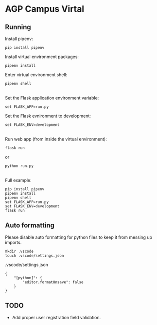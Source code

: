 # AGP Campus Virtal

## Running
Install pipenv:
```
pip install pipenv
```

Install virtual environment packages:
```
pipenv install
```

Enter virtual environment shell:
```
pipenv shell
```

\
Set the Flask application environment variable:
```
set FLASK_APP=run.py
```
Set the Flask evnironment to development:
```
set FLASK_ENV=development
```

\
Run web app (from inside the virtual environment):
```
flask run
```
or
```
python run.py
```
\
Full example:
```
pip install pipenv
pipenv install
pipenv shell
set FLASK_APP=run.py
set FLASK_ENV=development
flask run
```


## Auto formatting
Please disable auto formatting for python files to keep it from messing up imports.

```
mkdir .vscode
touch .vscode/settings.json
```
.vscode/settings.json
```
{
    "[python]": {
        "editor.formatOnsave": false
    }
}
```

## TODO
- Add proper user registration field validation.